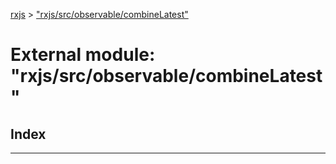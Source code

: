[rxjs](../README.md) > ["rxjs/src/observable/combineLatest"](../modules/_rxjs_src_observable_combinelatest_.md)

# External module: "rxjs/src/observable/combineLatest"

## Index

---

